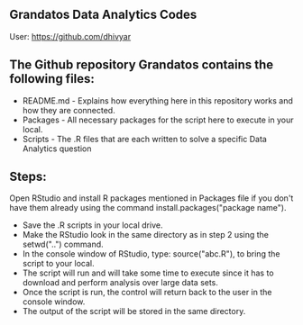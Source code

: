 ## Grandatos Data Analytics Codes
User: https://github.com/dhivyar

## The Github repository Grandatos contains the following files:
* README.md - Explains how everything here in this repository works and how they are connected.
* Packages - All necessary packages for the script here to execute in your local.
* Scripts - The .R files that are each written to solve a specific Data Analytics question

## Steps:

Open RStudio and install R packages mentioned in Packages file if you don't have them already using the command install.packages("package name").
* Save the .R scripts in your local drive.
* Make the RStudio look in the same directory as in step 2 using the setwd("..") command.
* In the console window of RStudio, type: source("abc.R"), to bring the script to your local.
* The script will run and will take some time to execute since it has to download and perform analysis over large data sets.
* Once the script is run, the control will return back to the user in the console window.
* The output of the script will be stored in the same directory.
